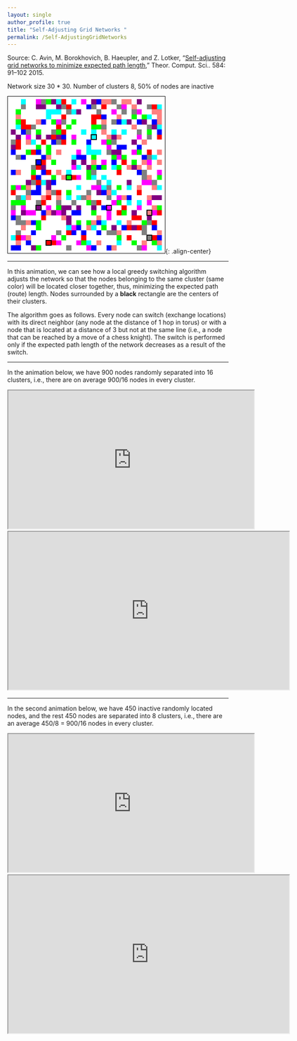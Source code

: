 ```yaml
---
layout: single
author_profile: true
title: "Self-Adjusting Grid Networks "
permalink: /Self-AdjustingGridNetworks
---
```


Source: C. Avin, M. Borokhovich, B. Haeupler, and Z. Lotker, “[Self-adjusting grid networks to minimize expected path length](https://doi.org/10.1007/978-3-319-03578-9_29),” Theor. Comput. Sci.. 584: 91–102 2015.

Network size 30 * 30. Number of clusters 8, 50% of nodes are inactive

![animation](/assets/images/animation3.gif){: .align-center}

---

In this animation, we can see how a local greedy switching algorithm adjusts the network so that the nodes belonging to the same cluster (same color) will be located closer together, thus, minimizing the expected path (route) length.
Nodes surrounded by a **black** rectangle are the centers of their clusters.

The algorithm goes as follows. Every node can switch (exchange locations) with its direct neighbor (any node at the distance of 1 hop in torus) or with a node that is located at a distance of 3 but not at the same line (i.e., a node that can be reached by a move of a chess knight). The switch is performed only if the expected path length of the network decreases as a result of the switch.

---

In the animation below, we have 900 nodes randomly separated into 16 clusters, i.e., there are on average 900/16 nodes in every cluster.

<iframe width="560" height="315" src="https://www.youtube.com/embed/RFG-zMk6uwo" title="YouTube video player" frameborder="1" allow="accelerometer; autoplay; clipboard-write; encrypted-media; gyroscope; picture-in-picture" allowfullscreen></iframe>

<iframe width="640" height="360" src="http://www.youtube.com/embed/RFG-zMk6uwo" frameborder="1" allowfullscreen></iframe>

----

In the second animation below, we have 450 inactive randomly located nodes, and the rest 450 nodes are separated into 8 clusters, i.e., there are an average 450/8 = 900/16 nodes in every cluster.

<iframe width="560" height="315" src="https://www.youtube.com/embed/ZaaLXEPpY6o" title="YouTube video player" frameborder="1" allow="accelerometer; autoplay; clipboard-write; encrypted-media; gyroscope; picture-in-picture" allowfullscreen></iframe>

<iframe width="640" height="360" src="http://www.youtube.com/embed/ZaaLXEPpY6o" frameborder="1" allowfullscreen></iframe>

